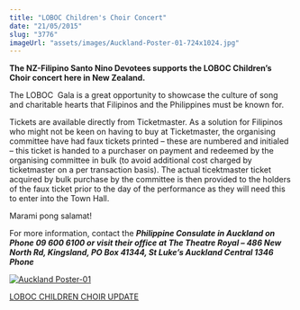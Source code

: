 ```yaml
---
title: "LOBOC Children's Choir Concert"
date: "21/05/2015"
slug: "3776"
imageUrl: "assets/images/Auckland-Poster-01-724x1024.jpg"
---
```


**The NZ-Filipino Santo Nino Devotees supports the LOBOC Children’s Choir concert here in New Zealand.**

The LOBOC  Gala is a great opportunity to showcase the culture of song and charitable hearts that Filipinos and the Philippines must be known for.

Tickets are available directly from Ticketmaster. As a solution for Filipinos who might not be keen on having to buy at Ticketmaster, the organising committee have had faux tickets printed – these are numbered and initialed – this ticket is handed to a purchaser on payment and redeemed by the organising committee in bulk (to avoid additional cost charged by ticketmaster on a per transaction basis). The actual ticektmaster ticket acquired by bulk purchase by the committee is then provided to the holders of the faux ticket prior to the day of the performance as they will need this to enter into the Town Hall.

Marami pong salamat!

For more information, contact the **_Philippine Consulate in Auckland on Phone 09 600 6100 or visit their office at The Theatre Royal – 486 New North Rd, Kingsland, PO Box 41344, St Luke’s Auckland Central 1346 Phone_**

[![Auckland Poster-01](https://i0.wp.com/santonino-nz.org/wp-content/uploads/2015/05/Auckland-Poster-01-724x1024.jpg?resize=724%2C1024)](https://i0.wp.com/santonino-nz.org/wp-content/uploads/2015/05/Auckland-Poster-01.jpg)

[LOBOC CHILDREN CHOIR UPDATE](http://santonino-nz.org/wp-content/uploads/2015/05/LOBOC-CHILDREN-CHOIR-UPDATE.docx)